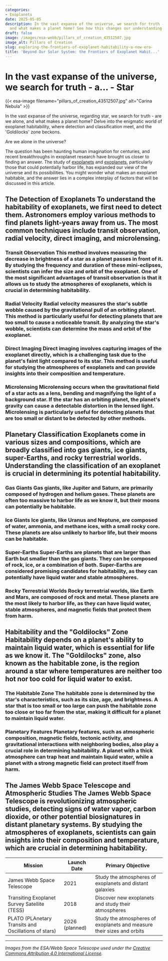 ```yaml
---
categories:
- Exoplanets
date: 2025-05-05
description: In the vast expanse of the universe, we search for truth - are we alone,
  and what makes a planet home? See how this changes our understanding.
draft: false
image: /images/esa-webb/pillars_of_creation_43512507.jpg
image_alt: Pillars of Creation
slug: exploring-the-frontiers-of-exoplanet-habitability-a-new-era-
title: 'Beyond Our Solar System: the Frontiers of Exoplanet Habit...'
---
```


# In the vast expanse of the universe, we search for truth - a... - Star
{{< esa-image filename="pillars_of_creation_43512507.jpg" alt="Carina Nebula" >}}



In the vast expanse of the universe, regarding star, we search for truth - are we alone, and what makes a planet home? Delve into the enigmatic world of exoplanet habitability, where detection and classification meet, and the 'Goldilocks' zone beckons.

Are we alone in the universe?

 The question has been haunting human imagination for centuries, and recent breakthroughs in exoplanet research have brought us closer to finding an answer. The study of [exoplanets](/blog/exoplanets-and-the-habitable-zone-galaxies) and [exoplanets](/blog/exploring-the-[habitable](/blog/deciphering-the-mysteries-of-exoplanets-in-habitable-zones)-zones-of-exoplanets-beyond-our-solar/), particularly those that could potentially harbor life, has expanded our view of the universe and its possibilities. You might wonder what makes an exoplanet habitable, and the answer lies in a complex interplay of factors that will be discussed in this article.

 ## The Detection of Exoplanets To understand the habitability of exoplanets, we first need to detect them. Astronomers employ various methods to find planets light-years away from us. The most common techniques include transit observation, radial velocity, direct imaging, and microlensing.

 ### Transit Observation This method involves measuring the decrease in brightness of a star as a planet passes in front of it. By studying the frequency and duration of these mini-eclipses, scientists can infer the size and orbit of the exoplanet. One of the most significant advantages of transit observation is that it allows us to study the atmospheres of exoplanets, which is crucial in determining habitability.

 ### Radial Velocity Radial velocity measures the star's subtle wobble caused by the gravitational pull of an orbiting planet. This method is particularly useful for detecting planets that are too small to cause a noticeable transit. By analyzing the star's wobble, scientists can determine the mass and orbit of the exoplanet.

 ### Direct Imaging Direct imaging involves capturing images of the exoplanet directly, which is a challenging task due to the planet's faint light compared to its star. This method is useful for studying the atmospheres of exoplanets and can provide insights into their composition and temperature.

 ### Microlensing Microlensing occurs when the gravitational field of a star acts as a lens, bending and magnifying the light of a background star. If the star has an orbiting planet, the planet's gravity can cause a detectable distortion in the lensed light. Microlensing is particularly useful for detecting planets that are too small or distant to be detected by other methods.

 ## Planetary Classification Exoplanets come in various sizes and compositions, which are broadly classified into gas giants, ice giants, super-Earths, and rocky terrestrial worlds. Understanding the classification of an exoplanet is crucial in determining its potential habitability.

 ### Gas Giants Gas giants, like Jupiter and Saturn, are primarily composed of hydrogen and helium gases. These planets are often too massive to harbor life as we know it, but their moons can potentially be habitable.

 ### Ice Giants Ice giants, like Uranus and Neptune, are composed of water, ammonia, and methane ices, with a small rocky core. These planets are also unlikely to harbor life, but their moons can be habitable.

 ### Super-Earths Super-Earths are planets that are larger than Earth but smaller than the gas giants. They can be composed of rock, ice, or a combination of both. Super-Earths are considered promising candidates for habitability, as they can potentially have liquid water and stable atmospheres.

 ### Rocky Terrestrial Worlds Rocky terrestrial worlds, like Earth and Mars, are composed of rock and metal. These planets are the most likely to harbor life, as they can have liquid water, stable atmospheres, and magnetic fields that protect them from harm.

 ## Habitability and the "Goldilocks" Zone Habitability depends on a planet's ability to maintain liquid water, which is essential for life as we know it. The "Goldilocks" zone, also known as the habitable zone, is the region around a star where temperatures are neither too hot nor too cold for liquid water to exist.

 ### The Habitable Zone The habitable zone is determined by the star's characteristics, such as its size, age, and brightness. A star that is too small or too large can push the habitable zone too close or too far from the star, making it difficult for a planet to maintain liquid water.

 ### Planetary Features Planetary features, such as atmospheric composition, magnetic fields, tectonic activity, and gravitational interactions with neighboring bodies, also play a crucial role in determining habitability. A planet with a thick atmosphere can trap heat and maintain liquid water, while a planet with a strong magnetic field can protect itself from harm.

 ## The James Webb Space Telescope and Atmospheric Studies The James Webb Space Telescope is revolutionizing atmospheric studies, detecting signs of water vapor, carbon dioxide, or other potential biosignatures in distant planetary systems. By studying the atmospheres of exoplanets, scientists can gain insights into their composition and temperature, which are crucial in determining habitability.

 | **Mission** | **Launch Date** | **Primary Objective** |
| --- | --- | --- |
| James Webb Space Telescope | 2021 | Study the atmospheres of exoplanets and distant galaxies |
| Transiting Exoplanet Survey Satellite (TESS) | 2018 | Discover new exoplanets and study their atmospheres |
| PLATO (PLAnetary Transits and Oscillations of stars) | 2026 (planned) | Study the atmospheres of exoplanets and measure their sizes and orbits | ## Conclusion The study of exoplanets has expanded our view of the universe, regarding star, and recent breakthroughs have brought us closer to finding answers to some of humanity's most profound questions. As we continue to explore the frontiers of exoplanet habitability, we are refining our understanding of where – and how – life might emerge beyond Earth. The detection of exoplanets, planetary classification, and the study of habitability are all crucial steps in this journey, and ongoing research is pushing the boundaries of what we thought was possible.

---

*Images from the ESA/Webb Space Telescope used under the [Creative Commons Attribution 4.0 International License](https://creativecommons.org/licenses/by/4.0).*